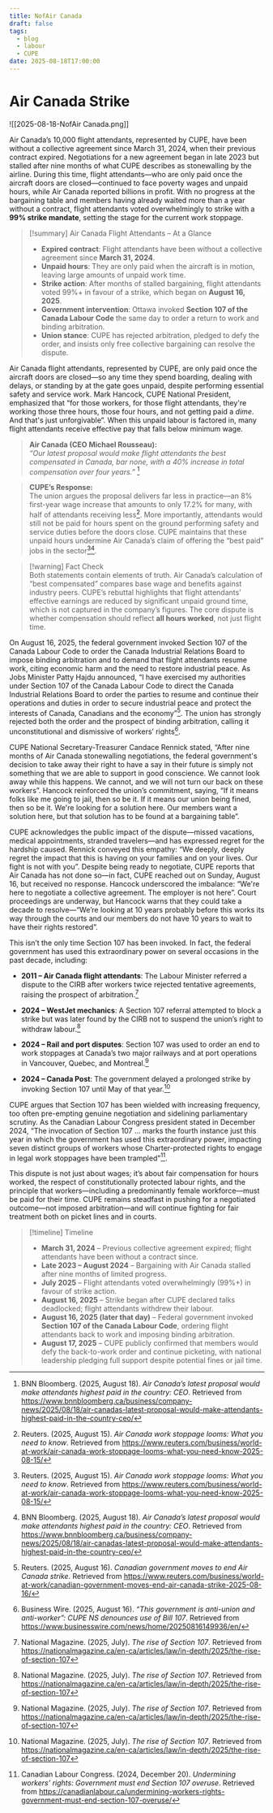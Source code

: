 ```yaml
---
title: NofAir Canada
draft: false
tags:
  - blog
  - labour
  - CUPE
date: 2025-08-18T17:00:00
---
```

# Air Canada Strike

![[2025-08-18-NofAir Canada.png]]

Air Canada’s 10,000 flight attendants, represented by CUPE, have been without a collective agreement since March 31, 2024, when their previous contract expired. Negotiations for a new agreement began in late 2023 but stalled after nine months of what CUPE describes as stonewalling by the airline. During this time, flight attendants—who are only paid once the aircraft doors are closed—continued to face poverty wages and unpaid hours, while Air Canada reported billions in profit. With no progress at the bargaining table and members having already waited more than a year without a contract, flight attendants voted overwhelmingly to strike with a **99% strike mandate**, setting the stage for the current work stoppage.

> [!summary] Air Canada Flight Attendants – At a Glance
> - **Expired contract**: Flight attendants have been without a collective agreement since **March 31, 2024**.  
> - **Unpaid hours**: They are only paid when the aircraft is in motion, leaving large amounts of unpaid work time.  
> - **Strike action**: After months of stalled bargaining, flight attendants voted 99%+ in favour of a strike, which began on **August 16, 2025**.  
> - **Government intervention**: Ottawa invoked **Section 107 of the Canada Labour Code** the same day to order a return to work and binding arbitration.  
> - **Union stance**: CUPE has rejected arbitration, pledged to defy the order, and insists only free collective bargaining can resolve the dispute.  

Air Canada flight attendants, represented by CUPE, are only paid once the aircraft doors are closed—so any time they spend boarding, dealing with delays, or standing by at the gate goes unpaid, despite performing essential safety and service work. Mark Hancock, CUPE National President, emphasized that “for those workers, for those flight attendants, they're working those three hours, those four hours, and not getting paid a $dime$. And that's just unforgivable”. When this unpaid labour is factored in, many flight attendants receive effective pay that falls below minimum wage.

> **Air Canada (CEO Michael Rousseau):**  
> *“Our latest proposal would make flight attendants the best compensated in Canada, bar none, with a 40% increase in total compensation over four years.”* [^5]


> **CUPE’s Response:**  
> The union argues the proposal delivers far less in practice—an 8% first-year wage increase that amounts to only 17.2% for many, with half of attendants receiving less[^6]. More importantly, attendants would still not be paid for hours spent on the ground performing safety and service duties before the doors close. CUPE maintains that these unpaid hours undermine Air Canada’s claim of offering the “best paid” jobs in the sector[^6][^5].  


> [!warning] Fact Check  
> Both statements contain elements of truth. Air Canada’s calculation of “best compensated” compares base wage and benefits against industry peers. CUPE’s rebuttal highlights that flight attendants’ effective earnings are reduced by significant unpaid ground time, which is not captured in the company’s figures. The core dispute is whether compensation should reflect **all hours worked**, not just flight time.  


On August 16, 2025, the federal government invoked Section 107 of the Canada Labour Code to order the Canada Industrial Relations Board to impose binding arbitration and to demand that flight attendants resume work, citing economic harm and the need to restore industrial peace. As Jobs Minister Patty Hajdu announced, “I have exercised my authorities under Section 107 of the Canada Labour Code to direct the Canada Industrial Relations Board to order the parties to resume and continue their operations and duties in order to secure industrial peace and protect the interests of Canada, Canadians and the economy”[^2]. The union has strongly rejected both the order and the prospect of binding arbitration, calling it unconstitutional and dismissive of workers’ rights[^4]. 

CUPE National Secretary-Treasurer Candace Rennick stated, “After nine months of Air Canada stonewalling negotiations, the federal government's decision to take away their right to have a say in their future is simply not something that we are able to support in good conscience. We cannot look away while this happens. We cannot, and we will not turn our back on these workers”. Hancock reinforced the union’s commitment, saying, “If it means folks like me going to jail, then so be it. If it means our union being fined, then so be it. We're looking for a solution here. Our members want a solution here, but that solution has to be found at a bargaining table”.

CUPE acknowledges the public impact of the dispute—missed vacations, medical appointments, stranded travelers—and has expressed regret for the hardship caused. Rennick conveyed this empathy: “We deeply, deeply regret the impact that this is having on your families and on your lives. Our fight is not with you”. Despite being ready to negotiate, CUPE reports that Air Canada has not done so—in fact, CUPE reached out on Sunday, August 16, but received no response. Hancock underscored the imbalance: “We're here to negotiate a collective agreement. The employer is not here”. Court proceedings are underway, but Hancock warns that they could take a decade to resolve—“We’re looking at 10 years probably before this works its way through the courts and our members do not have 10 years to wait to have their rights restored”.

This isn’t the only time Section 107 has been invoked. In fact, the federal government has used this extraordinary power on several occasions in the past decade, including:

- **2011 – Air Canada flight attendants**: The Labour Minister referred a dispute to the CIRB after workers twice rejected tentative agreements, raising the prospect of arbitration.[^1]
    
- **2024 – WestJet mechanics**: A Section 107 referral attempted to block a strike but was later found by the CIRB not to suspend the union’s right to withdraw labour.[^1]
    
- **2024 – Rail and port disputes**: Section 107 was used to order an end to work stoppages at Canada’s two major railways and at port operations in Vancouver, Quebec, and Montreal.[^1]
    
- **2024 – Canada Post**: The government delayed a prolonged strike by invoking Section 107 until May of that year.[^1]
    

CUPE argues that Section 107 has been wielded with increasing frequency, too often pre-empting genuine negotiation and sidelining parliamentary scrutiny. As the Canadian Labour Congress president stated in December 2024, “The invocation of Section 107 ... marks the fourth instance just this year in which the government has used this extraordinary power, impacting seven distinct groups of workers whose Charter-protected rights to engage in legal work stoppages have been trampled”[^3].

This dispute is not just about wages; it’s about fair compensation for hours worked, the respect of constitutionally protected labour rights, and the principle that workers—including a predominantly female workforce—must be paid for their time. CUPE remains steadfast in pushing for a negotiated outcome—not imposed arbitration—and will continue fighting for fair treatment both on picket lines and in courts.

> [!timeline] Timeline
> - **March 31, 2024** – Previous collective agreement expired; flight attendants have been without a contract since.  
> - **Late 2023 – August 2024** – Bargaining with Air Canada stalled after nine months of limited progress.  
> - **July 2025** – Flight attendants voted overwhelmingly (99%+) in favour of strike action.  
> - **August 16, 2025** – Strike began after CUPE declared talks deadlocked; flight attendants withdrew their labour.  
> - **August 16, 2025 (later that day)** – Federal government invoked **Section 107 of the Canada Labour Code**, ordering flight attendants back to work and imposing binding arbitration.  
> - **August 17, 2025** – CUPE publicly confirmed that members would defy the back-to-work order and continue picketing, with national leadership pledging full support despite potential fines or jail time.  


[^1]: National Magazine. (2025, July). _The rise of Section 107_. Retrieved from https://nationalmagazine.ca/en-ca/articles/law/in-depth/2025/the-rise-of-section-107

[^2]: Reuters. (2025, August 16). _Canadian government moves to end Air Canada strike_. Retrieved from https://www.reuters.com/business/world-at-work/canadian-government-moves-end-air-canada-strike-2025-08-16/

[^3]: Canadian Labour Congress. (2024, December 20). _Undermining workers’ rights: Government must end Section 107 overuse_. Retrieved from https://canadianlabour.ca/undermining-workers-rights-government-must-end-section-107-overuse/

[^4]: Business Wire. (2025, August 16). _“This government is anti-union and anti-worker”: CUPE NS denounces use of Bill 107_. Retrieved from https://www.businesswire.com/news/home/20250816149936/en/

[^5]: BNN Bloomberg. (2025, August 18). _Air Canada’s latest proposal would make attendants highest paid in the country: CEO_. Retrieved from https://www.bnnbloomberg.ca/business/company-news/2025/08/18/air-canadas-latest-proposal-would-make-attendants-highest-paid-in-the-country-ceo/

[^6]: Reuters. (2025, August 15). _Air Canada work stoppage looms: What you need to know_. Retrieved from https://www.reuters.com/business/world-at-work/air-canada-work-stoppage-looms-what-you-need-know-2025-08-15/